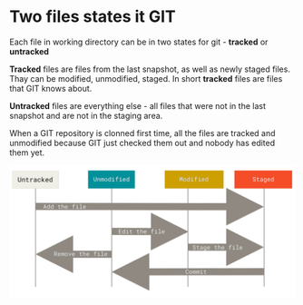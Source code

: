 # Two files states it GIT

Each file in working directory can be in two states for git - **tracked** or **untracked**

**Tracked** files are files from the last snapshot, as well as newly staged files. Thay can be modified, unmodified, staged. In short **tracked** files are files that GIT knows about.

**Untracked** files are everything else - all files that were not in the last snapshot and are not in the staging area.

When a GIT repository is clonned first time, all the files are tracked and unmodified because GIT just checked them out and nobody has edited them yet.

![merge-process-tree](/assets/images/git-basic/files-state.png)
